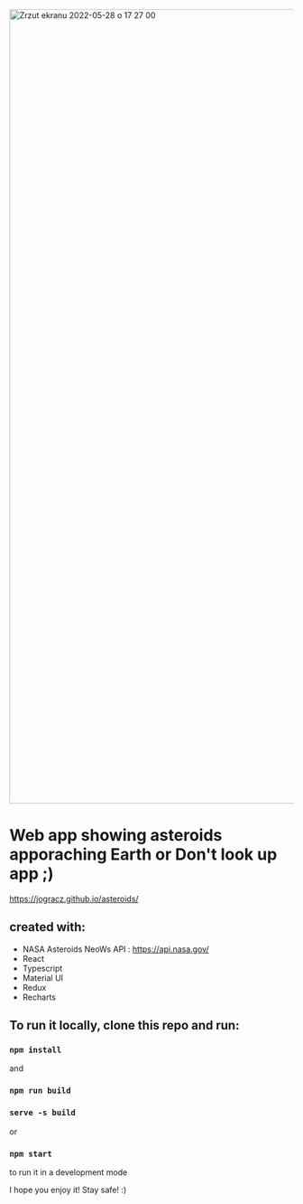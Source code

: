 <img width="1406" alt="Zrzut ekranu 2022-05-28 o 17 27 00" src="https://user-images.githubusercontent.com/50405712/170831944-3ede0a5b-b562-4e96-82ec-fb670d9729a4.png">


# Web app showing asteroids apporaching Earth or Don't look up app ;)

https://jogracz.github.io/asteroids/

## created with:
 - NASA Asteroids NeoWs API : https://api.nasa.gov/
 - React
 - Typescript
 - Material UI
 - Redux
 - Recharts


## To run it locally, clone this repo and run:

### `npm install`

and 

### `npm run build`

### `serve -s build`
 
 or

### `npm start`

 to run it in a development mode


I hope you enjoy it! Stay safe! :)

